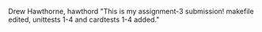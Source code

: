 Drew Hawthorne, hawthord
"This is my assignment-3 submission! makefile edited, unittests 1-4 and cardtests 1-4 added."
